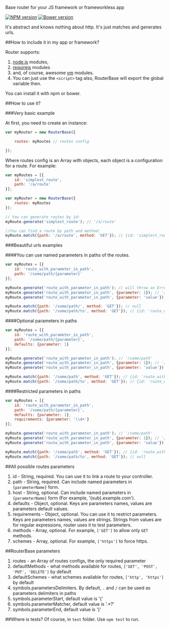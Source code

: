 Base router for your JS framework or frameworkless app

[![NPM version](https://badge.fury.io/js/router-base.svg)](http://badge.fury.io/js/router-base) [![Bower version](https://badge.fury.io/bo/router-base.svg)](http://badge.fury.io/bo/router-base)

It's abstract and knows nothing about http. It's just matches and generates urls.

##How to include it in my app or framework?

Router supports:

1. [node.js](http://nodejs.org) modules,
2. [requirejs](http://requirejs.org) modules
3. and, of course, awesome [ym](https://github.com/ymaps/modules) modules.
4. You can just use the `<script>` tag also, RouterBase will export the global variable then.

You can install it with npm or bower.

##How to use it?

###Very basic example

At first, you need to create an instance:

```javascript
var myRouter = new RouterBase({

    routes: myRoutes // routes config

});
```

Where routes config is an Array with objects, each object is a configuration for a route.
For example:

```javascript
var myRoutes = [{
    id: 'simplest_route',
    path: '/a/route'
}];

var myRouter = new RouterBase({
    routes: myRoutes
});

// You can generate routes by id:
myRoute.generate('simplest_route'); // '/a/route'

//You can find a route by path and method:
myRoute.match({path: '/a/route', method: 'GET'}); // {id: 'simplest_route'}
```

###Beautiful urls examples

####You can use named parameters in paths of the routes.
```javascript
var myRoutes = [{
    id: 'route_with_parameter_in_path',
    path: '/some/path/{parameter}'
}];

myRoute.generate('route_with_parameter_in_path'); // will throw an Error, because parameter is needed for the route
myRoute.generate('route_with_parameter_in_path', {parameter: 1}); // '/some/path/1'
myRoute.generate('route_with_parameter_in_path', {parameter: 'value'}); // '/some/path/value'

myRoute.match({path: '/some/path/', method: 'GET'}); // null
myRoute.match({path: '/some/path/to', method: 'GET'}); // {id: 'route_with_parameter_in_path', parameters: {parameter: 'to'}}
```
####Optional parameters in paths
```javascript
var myRoutes = [{
    id: 'route_with_parameter_in_path',
    path: '/some/path/{parameter}',
    defaults: {parameter: 1}
}];

myRoute.generate('route_with_parameter_in_path'); // '/some/path'
myRoute.generate('route_with_parameter_in_path', {parameter: 1}); // '/some/path/1'
myRoute.generate('route_with_parameter_in_path', {parameter: 'value'}); // '/some/path/value'

myRoute.match({path: '/some/path', method: 'GET'}); // {id: 'route_with_parameter_in_path', parameters: {parameter: 1}}
myRoute.match({path: '/some/path/to', method: 'GET'}); // {id: 'route_with_parameter_in_path', parameters: {parameter: 'to'}}
```
####Restricted parameters in paths
```javascript
var myRoutes = [{
    id: 'route_with_parameter_in_path',
    path: '/some/path/{parameter}',
    defaults: {parameter: 1},
    requirements: {parameter: '\\d+'}
}];

myRoute.generate('route_with_parameter_in_path'); // '/some/path'
myRoute.generate('route_with_parameter_in_path', {parameter: 1}); // '/some/path/1'
myRoute.generate('route_with_parameter_in_path', {parameter: 'value'}); // throws an Error, because parameter is not numeric

myRoute.match({path: '/some/path', method: 'GET'}); // {id: 'route_with_parameter_in_path', parameters: {parameter: 1}}
myRoute.match({path: '/some/path/to', method: 'GET'}); // null
```

##All possible routes parameters

1. id - String, required. You can use it to link a route to your controller.
2. path - String, required. Can include named parameters in `{parameterName}` form.
3. host - String, optional. Can include named parameters in `{parameterName}` form (For example, '{sub}.example.com').
4. defaults - Object, optional. Keys are parameters names, values are parameters default values.
5. requirements - Object, optional. You can use it to restrict parameters. Keys are parameters names, values are strings. Strings from values are for regular expressions, router uses it to test parameters.
6. methods - Array, optional. For example, `['GET']` to allow only `GET` methods.
7. schemes - Array, optional. For example, `['https']` to force https.

##RouterBase parameters

1. routes - an Array of routes configs, the only required parameter
2. defaultMethods - what methods available for routes, `['GET', 'POST', 'PUT', 'DELETE']` by default
3. defaultSchemes - what schemes available for routes, `['http', 'https']` by default
4. symbols.parametersDelimiters. By default, `.` and `/` can be used as parameters delimiters in paths
5. symbols.parameterStart, default value is '\{'
6. symbols.parameterMatcher, default value is '.*?'
7. symbols.parameterEnd, default value is '\}'

##Where is tests?
Of course, in `test` folder. Use `npm test` to run.
